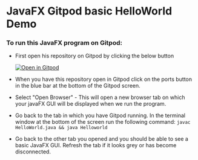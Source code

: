 # JavaFX Gitpod basic HelloWorld Demo
### To run this JavaFX program on Gitpod:  
* First open his repository on Gitpod by clicking the below button

    [![Open in Gitpod](https://gitpod.io/button/open-in-gitpod.svg)](https://gitpod.io/#https://github.com/danielcregg/javaFX-gitpod-helloworld-basic)
* When you have this repository open in Gitpod click on the ports button in the blue bar at the bottom of the Gitpod screen.
* Select "Open Browser" - This will open a new browser tab on which your javaFX GUI will be displayed when we run the program.
* Go back to the tab in which you have Gitpod running. In the terminal window at the bottom of the screen run the following command: 
`javac HelloWorld.java && java Helloworld`
* Go back to the other tab you opened and you should be able to see a basic JavaFX GUI. Refresh the tab if it looks grey or has become disconnected.